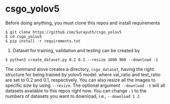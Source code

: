 # csgo_yolov5
Before doing anything, you must clone this repos and install requirements
```
$ git clone https://github.com/Surayuth/csgo_yolov5
$ cd csgo_yolov5
$ pip install -r requirements.txt
```
1. Dataset for training, validation and testing can be created by   
```
$ python3 create_dataset.py 0.2 0.1 --resize 1600 900 --download -1
```
The command alove creates a directory, `csgo_dataset`, having the right structure for being trained by yolov5 model. where val_ratio and test_ratio are set to 0.2 and 0.1, respectively. You can also resize all the images to specific size by using `--resize`. The optional argument `--download -1` will all datasets
available to this repos right now. You can change `-1` to the numbers of datasets you want to download, i.e., `--download 1 2`.
